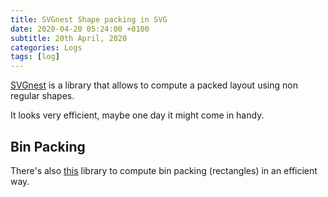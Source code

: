 ```yaml
---
title: SVGnest Shape packing in SVG
date: 2020-04-20 05:24:00 +0100
subtitle: 20th April, 2020
categories: Logs
tags: [log]
---
```


[SVGnest](https://github.com/Jack000/SVGnest) is a library that allows to compute a packed layout using non regular shapes.

It looks very efficient, maybe one day it might come in handy.

## Bin Packing

There's also [this](http://incise.org/2d-bin-packing-with-javascript-and-canvas.html ) library to compute bin packing (rectangles) in an efficient way.

